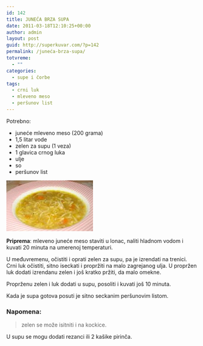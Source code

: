 ```yaml
---
id: 142
title: JUNEĆA BRZA SUPA
date: 2011-03-18T12:10:25+00:00
author: admin
layout: post
guid: http://superkuvar.com/?p=142
permalink: /juneća-brza-supa/
totvreme:
  - ""
categories:
  - supe i čorbe
tags:
  - crni luk
  - mleveno meso
  - peršunov list
---
```

Potrebno:

  * juneće mleveno meso (200 grama)
  * 1,5 litar vode
  * zelen za supu (1 veza)
  * 1 glavica crnog luka
  * ulje
  * so
  * peršunov list

<img class="alignnone size-medium wp-image-830" title="supasamlevenimmesom" src="/wp-content/uploads/2011/03/supasamlevenimmesom-e1306839457546.jpg" alt="" width="228" height="133" /> 

**Priprema**: mleveno juneće meso staviti u lonac, naliti hladnom vodom i kuvati 20 minuta na umerenoj temperaturi.

U međuvremenu, očistiti i oprati zelen za supu, pa je izrendati na trenici. Crni luk očistiti, sitno iseckati i propržiti na malo zagrejanog ulja. U propržen luk dodati izrendanu zelen i još kratko pržiti, da malo omekne.

Proprženu zelen i luk dodati u supu, posoliti i kuvati još 10 minuta.

Kada je supa gotova posuti je sitno seckanim peršunovim listom.

### Napomena:
> zelen se može isitniti i na kockice.

U supu se mogu dodati rezanci ili 2 kašike pirinča.